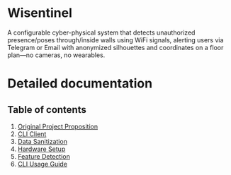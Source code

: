 # Wisentinel
A configurable cyber-physical system that detects unauthorized presence/poses through/inside walls using WiFi signals, alerting users via Telegram or Email with anonymized silhouettes and coordinates on a floor plan—no cameras, no wearables.


# Detailed documentation
## Table of contents
<!-- put in the contents wherever possible or required.
     for the different items you want to document, 
     put them in different MD files for different topics.
-->
1. [Original Project Proposition](docs/project_proposition.pdf)
2. [CLI Client](docs/cli.md)
3. [Data Sanitization](docs/sanitization.md)
4. [Hardware Setup](docs/hardware_setup.md)
5. [Feature Detection](docs/feature_detection.md)
6. [CLI Usage Guide](docs/cli_usage.md)
